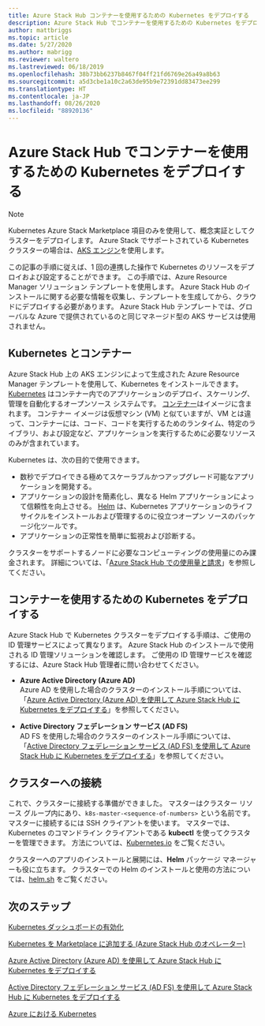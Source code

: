 ```yaml
---
title: Azure Stack Hub コンテナーを使用するための Kubernetes をデプロイする
description: Azure Stack Hub でコンテナーを使用するための Kubernetes をデプロイする方法について説明します。
author: mattbriggs
ms.topic: article
ms.date: 5/27/2020
ms.author: mabrigg
ms.reviewer: waltero
ms.lastreviewed: 06/18/2019
ms.openlocfilehash: 38b73bb6237b8467f04ff21fd6769e26a49a8b63
ms.sourcegitcommit: a5d3cbe1a10c2a63de95b9e72391dd83473ee299
ms.translationtype: HT
ms.contentlocale: ja-JP
ms.lasthandoff: 08/26/2020
ms.locfileid: "88920136"
---
```

# <a name="deploy-kubernetes-to-use-containers-with-azure-stack-hub"></a>Azure Stack Hub でコンテナーを使用するための Kubernetes をデプロイする

> [!NOTE]  
> Kubernetes Azure Stack Marketplace 項目のみを使用して、概念実証としてクラスターをデプロイします。 Azure Stack でサポートされている Kubernetes クラスターの場合は、[AKS エンジン](azure-stack-kubernetes-aks-engine-overview.md)を使用します。

この記事の手順に従えば、1 回の連携した操作で Kubernetes のリソースをデプロイおよび設定することができます。 この手順では、Azure Resource Manager ソリューション テンプレートを使用します。 Azure Stack Hub のインストールに関する必要な情報を収集し、テンプレートを生成してから、クラウドにデプロイする必要があります。 Azure Stack Hub テンプレートでは、グローバルな Azure で提供されているのと同じマネージド型の AKS サービスは使用されません。

## <a name="kubernetes-and-containers"></a>Kubernetes とコンテナー

Azure Stack Hub 上の AKS エンジンによって生成された Azure Resource Manager テンプレートを使用して、Kubernetes をインストールできます。 [Kubernetes](https://kubernetes.io) はコンテナー内でのアプリケーションのデプロイ、スケーリング、管理を自動化するオープンソース システムです。 [コンテナー](https://www.docker.com/what-container)はイメージに含まれます。 コンテナー イメージは仮想マシン (VM) と似ていますが、VM とは違って、コンテナーには、コード、コードを実行するためのランタイム、特定のライブラリ、および設定など、アプリケーションを実行するために必要なリソースのみが含まれています。

Kubernetes は、次の目的で使用できます。

- 数秒でデプロイできる極めてスケーラブルかつアップグレード可能なアプリケーションを開発する。 
- アプリケーションの設計を簡素化し、異なる Helm アプリケーションによって信頼性を向上させる。 [Helm](https://github.com/kubernetes/helm) は、Kubernetes アプリケーションのライフサイクルをインストールおよび管理するのに役立つオープン ソースのパッケージ化ツールです。
- アプリケーションの正常性を簡単に監視および診断する。

クラスターをサポートするノードに必要なコンピューティングの使用量にのみ課金されます。 詳細については、「[Azure Stack Hub での使用量と請求](../operator/azure-stack-billing-and-chargeback.md)」を参照してください。

## <a name="deploy-kubernetes-to-use-containers"></a>コンテナーを使用するための Kubernetes をデプロイする

Azure Stack Hub で Kubernetes クラスターをデプロイする手順は、ご使用の ID 管理サービスによって異なります。 Azure Stack Hub のインストールで使用される ID 管理ソリューションを確認します。 ご使用の ID 管理サービスを確認するには、Azure Stack Hub 管理者に問い合わせてください。

- **Azure Active Directory (Azure AD)**  
Azure AD を使用した場合のクラスターのインストール手順については、「[Azure Active Directory (Azure AD) を使用して Azure Stack Hub に Kubernetes をデプロイする](azure-stack-solution-template-kubernetes-azuread.md)」を参照してください。

- **Active Directory フェデレーション サービス (AD FS)**  
AD FS を使用した場合のクラスターのインストール手順については、「[Active Directory フェデレーション サービス (AD FS) を使用して Azure Stack Hub に Kubernetes をデプロイする](azure-stack-solution-template-kubernetes-adfs.md)」を参照してください。

## <a name="connect-to-your-cluster"></a>クラスターへの接続

これで、クラスターに接続する準備ができました。 マスターはクラスター リソース グループ内にあり、`k8s-master-<sequence-of-numbers>` という名前です。 マスターに接続するには SSH クライアントを使います。 マスターでは、Kubernetes のコマンドライン クライアントである **kubectl** を使ってクラスターを管理できます。 方法については、[Kubernetes.io](https://kubernetes.io/docs/reference/kubectl/overview) をご覧ください。

クラスターへのアプリのインストールと展開には、**Helm** パッケージ マネージャーも役に立ちます。 クラスターでの Helm のインストールと使用の方法については、[helm.sh](https://helm.sh/) をご覧ください。

## <a name="next-steps"></a>次のステップ

[Kubernetes ダッシュボードの有効化](azure-stack-solution-template-kubernetes-dashboard.md)

[Kubernetes を Marketplace に追加する (Azure Stack Hub のオペレーター)](../operator/azure-stack-solution-template-kubernetes-cluster-add.md)

[Azure Active Directory (Azure AD) を使用して Azure Stack Hub に Kubernetes をデプロイする](azure-stack-solution-template-kubernetes-azuread.md)

[Active Directory フェデレーション サービス (AD FS) を使用して Azure Stack Hub に Kubernetes をデプロイする](azure-stack-solution-template-kubernetes-adfs.md)

[Azure における Kubernetes](/azure/container-service/kubernetes/container-service-kubernetes-walkthrough)
